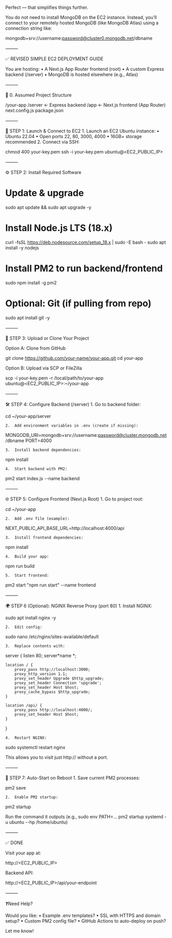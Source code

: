 Perfect — that simplifies things further.

You do not need to install MongoDB on the EC2 instance. Instead, you’ll connect to your remotely hosted MongoDB (like MongoDB Atlas) using a connection string like:

mongodb+srv://username:password@cluster0.mongodb.net/dbname

⸻

✅ REVISED SIMPLE EC2 DEPLOYMENT GUIDE

You are hosting:
• A Next.js App Router frontend (root)
• A custom Express backend (/server)
• MongoDB is hosted elsewhere (e.g., Atlas)

⸻

📁 0. Assumed Project Structure

/your-app
/server ← Express backend
/app ← Next.js frontend (App Router)
next.config.js
package.json

⸻

🚀 STEP 1: Launch & Connect to EC2 1. Launch an EC2 Ubuntu instance:
• Ubuntu 22.04
• Open ports 22, 80, 3000, 4000
• 16GB+ storage recommended 2. Connect via SSH:

chmod 400 your-key.pem
ssh -i your-key.pem ubuntu@<EC2_PUBLIC_IP>

⸻

⚙️ STEP 2: Install Required Software

# Update & upgrade

sudo apt update && sudo apt upgrade -y

# Install Node.js LTS (18.x)

curl -fsSL https://deb.nodesource.com/setup_18.x | sudo -E bash -
sudo apt install -y nodejs

# Install PM2 to run backend/frontend

sudo npm install -g pm2

# Optional: Git (if pulling from repo)

sudo apt install git -y

⸻

📁 STEP 3: Upload or Clone Your Project

Option A: Clone from GitHub

git clone https://github.com/your-name/your-app.git
cd your-app

Option B: Upload via SCP or FileZilla

scp -i your-key.pem -r /local/path/to/your-app ubuntu@<EC2_PUBLIC_IP>:~/your-app

⸻

🛠️ STEP 4: Configure Backend (/server) 1. Go to backend folder:

cd ~/your-app/server

    2.	Add environment variables in .env (create if missing):

MONGODB_URI=mongodb+srv://username:password@cluster.mongodb.net/dbname
PORT=4000

    3.	Install backend dependencies:

npm install

    4.	Start backend with PM2:

pm2 start index.js --name backend

⸻

🌐 STEP 5: Configure Frontend (Next.js Root) 1. Go to project root:

cd ~/your-app

    2.	Add .env file (example):

NEXT_PUBLIC_API_BASE_URL=http://localhost:4000/api

    3.	Install frontend dependencies:

npm install

    4.	Build your app:

npm run build

    5.	Start frontend:

pm2 start "npm run start" --name frontend

⸻

🌍 STEP 6 (Optional): NGINX Reverse Proxy (port 80) 1. Install NGINX:

sudo apt install nginx -y

    2.	Edit config:

sudo nano /etc/nginx/sites-available/default

    3.	Replace contents with:

server {
listen 80;
server*name *;

    location / {
        proxy_pass http://localhost:3000;
        proxy_http_version 1.1;
        proxy_set_header Upgrade $http_upgrade;
        proxy_set_header Connection 'upgrade';
        proxy_set_header Host $host;
        proxy_cache_bypass $http_upgrade;
    }

    location /api/ {
        proxy_pass http://localhost:4000/;
        proxy_set_header Host $host;
    }

}

    4.	Restart NGINX:

sudo systemctl restart nginx

This allows you to visit just http://<EC2-IP> without a port.

⸻

🔁 STEP 7: Auto-Start on Reboot 1. Save current PM2 processes:

pm2 save

    2.	Enable PM2 startup:

pm2 startup

Run the command it outputs (e.g., sudo env PATH=... pm2 startup systemd -u ubuntu --hp /home/ubuntu)

⸻

✅ DONE

Visit your app at:

http://<EC2_PUBLIC_IP>

Backend API:

http://<EC2_PUBLIC_IP>/api/your-endpoint

⸻

❓Need Help?

Would you like:
• Example .env templates?
• SSL with HTTPS and domain setup?
• Custom PM2 config file?
• GitHub Actions to auto-deploy on push?

Let me know!
